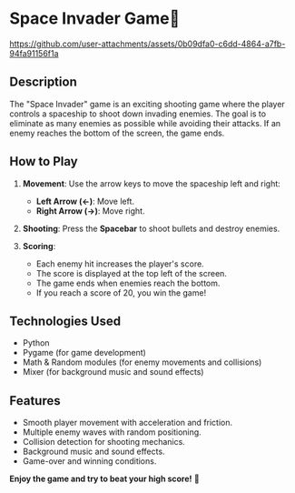 # Space Invader Game🚀
https://github.com/user-attachments/assets/0b09dfa0-c6dd-4864-a7fb-94fa91156f1a
 
## Description
The "Space Invader" game is an exciting shooting game where the player controls a spaceship to shoot down invading enemies. The goal is to eliminate as many enemies as possible while avoiding their attacks. If an enemy reaches the bottom of the screen, the game ends.

## How to Play
1. **Movement**: Use the arrow keys to move the spaceship left and right:
   - **Left Arrow (←)**: Move left.
   - **Right Arrow (→)**: Move right.

2. **Shooting**: Press the **Spacebar** to shoot bullets and destroy enemies.

3. **Scoring**:
   - Each enemy hit increases the player's score.
   - The score is displayed at the top left of the screen.
   - The game ends when enemies reach the bottom.
   - If you reach a score of 20, you win the game!

## Technologies Used
- Python
- Pygame (for game development)
- Math & Random modules (for enemy movements and collisions)
- Mixer (for background music and sound effects)

## Features
- Smooth player movement with acceleration and friction.
- Multiple enemy waves with random positioning.
- Collision detection for shooting mechanics.
- Background music and sound effects.
- Game-over and winning conditions.


**Enjoy the game and try to beat your high score!** 🚀




